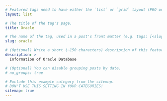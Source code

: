 ```yaml
---
# Featured tags need to have either the `list` or `grid` layout (PRO only).
layout: list

# The title of the tag's page.
title: Oracle

# The name of the tag, used in a post's front matter (e.g. tags: [<slug>]).
slug: oracle

# (Optional) Write a short (~150 characters) description of this featured tag.
description: >
  Information of Oracle Database

# (Optional) You can disable grouping posts by date.
# no_groups: true

# Exclude this example category from the sitemap.
# DON'T USE THIS SETTING IN YOUR CATEGORIES!
sitemap: true
---
```

